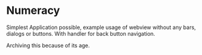 # Numeracy
Simplest Application possible, example usage of webview without any bars, dialogs or buttons. With handler for back button navigation.

Archiving this because of its age.
